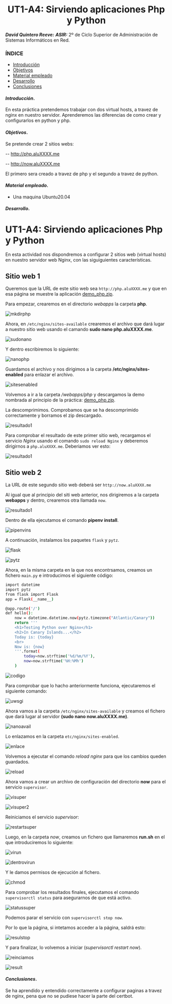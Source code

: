 <center>

# UT1-A4: Sirviendo aplicaciones Php y Python


</center>

***David Quintero Reeve:***
***ASIR:*** 2º de Ciclo Superior de Administración de Sistemas Informáticos en Red.

### ÍNDICE

+ [Introducción](#id1)
+ [Objetivos](#id2)
+ [Material empleado](#id3)
+ [Desarrollo](#id4)
+ [Conclusiones](#id5)


#### ***Introducción***. <a name="id1"></a>

En esta práctica pretendemos trabajar con dos virtual hosts, a travez de nginx en nuestro servidor.
Aprenderemos las diferencias de como crear y configurarlos en python y php.

#### ***Objetivos***. <a name="id2"></a>

Se pretende crear 2 sitios webs:

-- http://php.aluXXXX.me

-- http://now.aluXXXX.me

El primero sera creado a travez de php y el segundo a travez de python.

#### ***Material empleado***. <a name="id3"></a>

- Una maquina Ubuntu20.04

#### ***Desarrollo***. <a name="id4"></a>

# **UT1-A4: Sirviendo aplicaciones Php y Python**
En esta actividad nos dispondremos a configurar 2 sitios web (virtual hosts) en nuestro servidor web Nginx, con las siguiguientes características.

## Sitio web 1
Queremos que la URL de este sitio web sea `http://php.aluXXXX.me` y que en esa página se muestre la aplicación [demo_php.zip](https://github.com/sdelquin/claseando/blob/master/imw/UT1/assignments/assignment4/demo_php.zip).

Para empezar, crearemos en el directorio *webapps* la carpeta **php**.

![mkdirphp](https://github.com/DAVIDQR22/imw23_davidquintero/blob/main/ut1/a4/images/1php.png)

Ahora, en `/etc/nginx/sites-available` crearemos el archivo que dará lugar a nuestro sitio web usando el camando **sudo nano php.aluXXXX.me**.

![sudonano](https://github.com/DAVIDQR22/imw23_davidquintero/blob/main/ut1/a4/images/2php.png)

Y dentro escribiremos lo siguiente:

![nanophp](https://github.com/DAVIDQR22/imw23_davidquintero/blob/main/ut1/a4/images/3php.png)

Guardamos el archivo y nos dirigimos a la carpeta **/etc/nginx/sites-enabled** para enlazar el archivo.

![sitesenabled](https://github.com/DAVIDQR22/imw23_davidquintero/blob/main/ut1/a4/images/4php.png)

Volvemos a ir a la carpeta */webapps/php* y descargamos la demo nombrada al principio de la práctica: [demo_php.zip](https://github.com/sdelquin/claseando/blob/master/imw/UT1/assignments/assignment4/demo_php.zip).

La descomprimimos.
Comprobamos que se ha descomprimido correctamente y borramos el zip descargado.

![resultado1](https://github.com/DAVIDQR22/imw23_davidquintero/blob/main/ut1/a4/images/5php.png)

Para comprobar el resultado de este primer sitio web, recargamos el servicio *Nginx* usando el comando `sudo reload Nginx` y deberemos dirigirnos a `php.aluXXXX.me`. Deberiamos ver esto:

![resultado1](https://github.com/DAVIDQR22/imw23_davidquintero/blob/main/ut1/a4/images/6php.png)

## Sitio web 2

La URL de este segundo sitio web deberá ser `http://now.aluXXXX.me`

Al igual que al principio del siti web anterior, nos dirigiremos a la carpeta **webapps**
y dentro, crearemos otra llamada `now`.

![resultado1](https://github.com/DAVIDQR22/imw23_davidquintero/blob/main/ut1/a4/images/7python.png)

Dentro de ella ejecutamos el comando **pipenv install**.

![pipenvins](https://github.com/DAVIDQR22/imw23_davidquintero/blob/main/ut1/a4/images/8python.png)

A continuación, instalamos los paquetes `flask` y `pytz`.

![flask](https://github.com/DAVIDQR22/imw23_davidquintero/blob/main/ut1/a4/images/9python.png)

![pytz](https://github.com/DAVIDQR22/imw23_davidquintero/blob/main/ut1/a4/images/10python.png)

Ahora, en la misma carpeta en la que nos encontrsamos, creamos un fichero `main.py` e introducimos el siguiente código:

```bash
import datetime
import pytz
from flask import Flask
app = Flask(__name__)

@app.route('/')
def hello():
    now = datetime.datetime.now(pytz.timezone("Atlantic/Canary"))
    return '''
    <h1>Testing Python over Nginx</h1>
    <h2>In Canary Islands...</h2>
    Today is: {today}
    <br>
    Now is: {now}
    '''.format(
        today=now.strftime('%d/%m/%Y'),
        now=now.strftime('%H:%Mh')
    )
```

![codigo](https://github.com/DAVIDQR22/imw23_davidquintero/blob/main/ut1/a4/images/11python.png)

Para comprobar que lo hacho anteriormente funciona, ejecutaremos el siguiente comando:

![uwsgi](https://github.com/DAVIDQR22/imw23_davidquintero/blob/main/ut1/a4/images/12python.png)

Ahora vamos a la carpeta `/etc/nginx/sites-available` y creamos el fichero que dará lugar al servidor **(sudo nano now.aluXXXX.me)**.

![nanoavail](https://github.com/DAVIDQR22/imw23_davidquintero/blob/main/ut1/a4/images/13python.png)

Lo enlazamos en la carpeta `etc/nginx/sites-enabled`.

![enlace](https://github.com/DAVIDQR22/imw23_davidquintero/blob/main/ut1/a4/images/14python.png)

Volvemos a ejecutar el comando *reload nginx* para que los cambios queden guardados.

![reload](https://github.com/DAVIDQR22/imw23_davidquintero/blob/main/ut1/a4/images/15python.png)

Ahora vamos a crear un archivo de configuración del directorio **now** para el servicio `supervisor`.

![visuper](https://github.com/DAVIDQR22/imw23_davidquintero/blob/main/ut1/a4/images/16python.png)

![visuper2](https://github.com/DAVIDQR22/imw23_davidquintero/blob/main/ut1/a4/images/17python.png)

Reiniciamos el servicio *supervisor*:

![restartsuper](https://github.com/DAVIDQR22/imw23_davidquintero/blob/main/ut1/a4/images/18python.png)

Luego, en la carpeta *now*, creamos un fichero que llamaremos **run.sh** en el que introduciremos lo siguiente:

![virun](https://github.com/DAVIDQR22/imw23_davidquintero/blob/main/ut1/a4/images/19python.png)

![dentrovirun](https://github.com/DAVIDQR22/imw23_davidquintero/blob/main/ut1/a4/images/20python.png)

Y le damos permisos de ejecución al fichero.

![chmod](https://github.com/DAVIDQR22/imw23_davidquintero/blob/main/ut1/a4/images/21python.png)

Para comprobar los resultados finales, ejecutamos el comando `supervisorctl status` para asegurarnos de que está activo.

![statussuper](https://github.com/DAVIDQR22/imw23_davidquintero/blob/main/ut1/a4/images/22python.png)


Podemos parar el servicio con `supervisorctl stop now`.

Por lo que la página, si intetamos acceder a la página, saldrá esto:

![resulstop](https://github.com/DAVIDQR22/imw23_davidquintero/blob/main/ut1/a4/images/23python.png)

Y para finalizar, lo volvemos a iniciar (*supervisorctl restart now*).

![reinciamos](https://github.com/DAVIDQR22/imw23_davidquintero/blob/main/ut1/a4/images/22-1python.png)

![result](https://github.com/DAVIDQR22/imw23_davidquintero/blob/main/ut1/a4/images/23-2python.png)


#### ***Conclusiones***. <a name="id5"></a>

Se ha aprendido y entendido correctamente a configurar paginas a travez de nginx, pena que no se pudiese hacer la parte del certbot.

